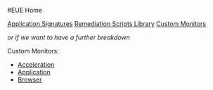 #EUE Home

[Application Signatures](https://github.com/Aternity/Application-Signatures)
[Remediation Scripts Library](https://github.com/Aternity/Remediation-Scripts-Library)
[Custom Monitors](https://github.com/Aternity/Custom-Monitors)

*or if we want to have a further breakdown*

Custom Monitors:
- [Acceleration](https://github.com/Aternity/Remediation-Scripts-Library/tree/master/Acceleration)
- [Application](https://github.com/Aternity/Remediation-Scripts-Library/tree/master/Application)
- [Browser](https://github.com/Aternity/Remediation-Scripts-Library/tree/master/Browser)
